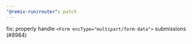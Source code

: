 ```yaml
---
"@remix-run/router": patch
---
```


fix: properly handle `<Form encType="multipart/form-data">` submissions (#8984)
